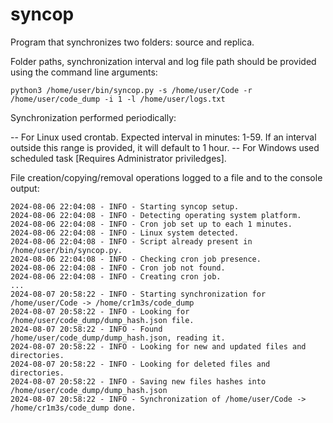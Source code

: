 # syncop
Program that synchronizes two folders: source and replica.

Folder paths, synchronization interval and log file path should be provided
using the command line arguments:

`python3 /home/user/bin/syncop.py -s /home/user/Code -r /home/user/code_dump -i 1 -l /home/user/logs.txt`

Synchronization performed periodically:

-- For Linux used crontab. Expected interval in minutes: 1-59. If an interval outside this range is provided, it will default to 1 hour.
-- For Windows used scheduled task [Requires Administrator priviledges].

File creation/copying/removal operations logged to a file and to the console output:

```
2024-08-06 22:04:08 - INFO - Starting syncop setup.
2024-08-06 22:04:08 - INFO - Detecting operating system platform.
2024-08-06 22:04:08 - INFO - Cron job set up to each 1 minutes.
2024-08-06 22:04:08 - INFO - Linux system detected.
2024-08-06 22:04:08 - INFO - Script already present in /home/user/bin/syncop.py.
2024-08-06 22:04:08 - INFO - Checking cron job presence.
2024-08-06 22:04:08 - INFO - Cron job not found.
2024-08-06 22:04:08 - INFO - Creating cron job.
...
2024-08-07 20:58:22 - INFO - Starting synchronization for /home/user/Code -> /home/cr1m3s/code_dump
2024-08-07 20:58:22 - INFO - Looking for /home/user/code_dump/dump_hash.json file.
2024-08-07 20:58:22 - INFO - Found /home/user/code_dump/dump_hash.json, reading it.
2024-08-07 20:58:22 - INFO - Looking for new and updated files and directories.
2024-08-07 20:58:22 - INFO - Looking for deleted files and directories.
2024-08-07 20:58:22 - INFO - Saving new files hashes into /home/user/code_dump/dump_hash.json
2024-08-07 20:58:22 - INFO - Synchronization of /home/user/Code -> /home/cr1m3s/code_dump done.
```